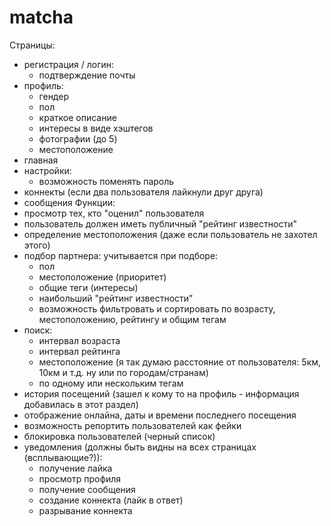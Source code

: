 # matcha
Страницы:
  - регистрация / логин:
      - подтверждение почты
  - профиль:
      - гендер
      - пол
      - краткое описание
      - интересы в виде хэштегов
      - фотографии (до 5)
      - местоположение
  - главная
  - настройки:
      - возможность поменять пароль
  - коннекты (если два пользователя лайкнули друг друга)
  - сообщения
Функции:
  - просмотр тех, кто "оценил" пользователя
  - пользователь должен иметь публичный "рейтинг известности"
  - определение местоположения (даже если пользователь не захотел этого)
  - подбор партнера:
  учитывается при подборе:
    - пол
    - местоположение (приоритет)
    - общие теги (интересы)
    - наибольший "рейтинг известности"
    - возможность фильтровать и сортировать по возрасту, местоположению, рейтингу и общим тегам
  - поиск:
      - интервал возраста
      - интервал рейтинга
      - местоположение (я так думаю расстояние от пользователя: 5км, 10км и т.д. ну или по городам/странам)
      - по одному или нескольким тегам
  - история посещений (зашел к кому то на профиль - информация добавилась в этот раздел)
  - отображение онлайна, даты и времени последнего посещения
  - возможность репортить пользователей как фейки
  - блокировка пользователей (черный список)
  - уведомления (должны быть видны на всех страницах (всплывающие?)):
      - получение лайка
      - просмотр профиля
      - получение сообщения
      - создание коннекта (лайк в ответ)
      - разрывание коннекта
